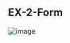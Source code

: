 ## EX-2-Form
![image](https://user-images.githubusercontent.com/63636407/154837841-c9668eab-2167-4041-ac7c-7e7c89289521.png)

